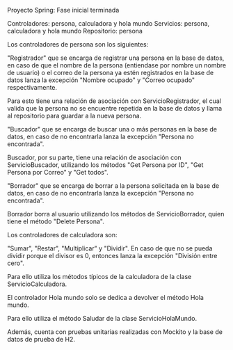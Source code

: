Proyecto Spring: Fase inicial terminada

Controladores: persona, calculadora y hola mundo
Servicios: persona, calculadora y hola mundo
Repositorio: persona

Los controladores de persona son los siguientes:

"Registrador" que se encarga de registrar una persona en la base de datos,
en caso de que el nombre de la persona (entiendase por nombre un nombre de usuario)
o el correo de la persona ya estén registrados en la base de datos lanza la
excepción "Nombre ocupado" y "Correo ocupado" respectivamente.

Para esto tiene una relación de asociación con ServicioRegistrador,
el cual valida que la persona no se encuentre repetida en la base de datos
y llama al repositorio para guardar a la nueva persona.

"Buscador" que se encarga de buscar una o más personas en la base de datos,
en caso de no encontrarla lanza la excepción "Persona no encontrada".

Buscador, por su parte, tiene una relación de asociación con ServicioBuscador,
utilizando los métodos "Get Persona por ID", "Get Persona por Correo" y "Get todos".

"Borrador" que se encarga de borrar a la persona solicitada en la base de datos,
en caso de no encontrarla lanza la excepción "Persona no encontrada".

Borrador borra al usuario utilizando los métodos de ServicioBorrador, quien tiene el
método "Delete Persona".

Los controladores de calculadora son:

"Sumar", "Restar", "Multiplicar" y "Dividir". En caso de que no se pueda dividir
porque el divisor es 0, entonces lanza la excepción "División entre cero".

Para ello utiliza los métodos típicos de la calculadora de la clase ServicioCalculadora.

El controlador Hola mundo solo se dedica a devolver el método Hola mundo.

Para ello utiliza el método Saludar de la clase ServicioHolaMundo.

Además, cuenta con pruebas unitarias realizadas con Mockito y la base
de datos de prueba de H2.
